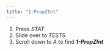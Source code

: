 ```yaml
---
title: "1-PropZInt"
---
```


1. Press *STAT*
2. Slide over to *TESTS*
3. Scroll down to *A* to find ***1-PropZInt***
